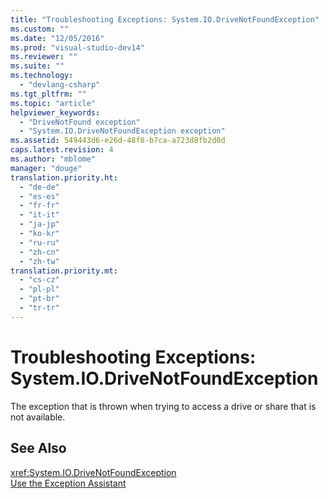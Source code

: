 ```yaml
---
title: "Troubleshooting Exceptions: System.IO.DriveNotFoundException"
ms.custom: ""
ms.date: "12/05/2016"
ms.prod: "visual-studio-dev14"
ms.reviewer: ""
ms.suite: ""
ms.technology: 
  - "devlang-csharp"
ms.tgt_pltfrm: ""
ms.topic: "article"
helpviewer_keywords: 
  - "DriveNotFound exception"
  - "System.IO.DriveNotFoundException exception"
ms.assetid: 549443d6-e26d-48f8-b7ca-a723d8fb2d0d
caps.latest.revision: 4
ms.author: "mblome"
manager: "douge"
translation.priority.ht: 
  - "de-de"
  - "es-es"
  - "fr-fr"
  - "it-it"
  - "ja-jp"
  - "ko-kr"
  - "ru-ru"
  - "zh-cn"
  - "zh-tw"
translation.priority.mt: 
  - "cs-cz"
  - "pl-pl"
  - "pt-br"
  - "tr-tr"
---
```

# Troubleshooting Exceptions: System.IO.DriveNotFoundException
The exception that is thrown when trying to access a drive or share that is not available.  
  
## See Also  
 <xref:System.IO.DriveNotFoundException>   
 [Use the Exception Assistant](../Topic/How%20to:%20Use%20the%20Exception%20Assistant.md)